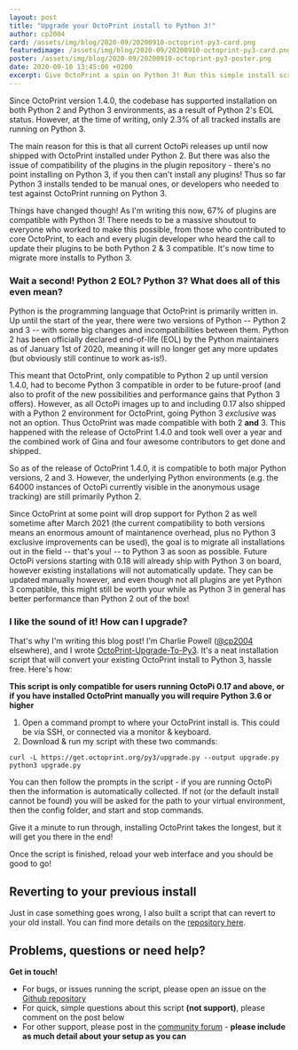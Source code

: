 ```yaml
---
layout: post
title: "Upgrade your OctoPrint install to Python 3!"
author: cp2004
card: /assets/img/blog/2020-09/20200910-octoprint-py3-card.png
featuredimage: /assets/img/blog/2020-09/20200910-octoprint-py3-card.png
poster: /assets/img/blog/2020-09/20200910-octoprint-py3-poster.png
date: 2020-09-10 13:45:00 +0200
excerpt: Give OctoPrint a spin on Python 3! Run this simple install script.
---
```


Since OctoPrint version 1.4.0, the codebase has supported installation on both Python 2 and Python 3 
environments, as a result of Python 2's EOL status. However, at the time of writing, only 2.3% of all tracked installs are running on Python 3.

The main reason for this is that all current OctoPi releases up until now shipped with OctoPrint installed under Python 2. 
But there was also the issue of compatibility of the plugins in the plugin repository - 
there's no point installing on Python 3, if you then can't install any plugins! Thus so far Python 3 
installs tended to be manual ones, or developers who needed to test against OctoPrint running on Python 3.

Things have changed though! As I'm writing this now, 67% of plugins are compatible with Python 3! There needs to 
be a massive shoutout to everyone who worked to make this possible, from those who contributed to core 
OctoPrint, to each and every plugin developer who heard the call to update their plugins to be both 
Python 2 & 3 compatible. It's now time to migrate more installs to Python 3.

### Wait a second! Python 2 EOL? Python 3? What does all of this even mean?

Python is the programming language that OctoPrint is primarily written in. Up until the start of the year, there were
two versions of Python -- Python 2 and 3 -- with some big changes and incompatibilities between them. 
Python 2 has been officially declared end-of-life (EOL) by the Python maintainers 
as of January 1st of 2020, meaning it will no longer get any more updates (but obviously still continue to work as-is!). 

This meant that OctoPrint, only compatible to Python 2 up until version 1.4.0, had to become Python 3 compatible in 
order to be future-proof (and also to profit of the new possibilities and performance gains that Python 3 offers). 
However, as all OctoPi images up to and including 0.17 also shipped with a Python 2 environment for OctoPrint, 
going Python 3 *exclusive* was not an option. Thus OctoPrint was 
made compatible with both 2 **and** 3. This happened with the release of OctoPrint 1.4.0 and took well over a year and 
the combined work of Gina and four awesome contributors to get done and shipped.
 
So as of the release of OctoPrint 1.4.0, it is compatible to both major Python versions, 2 and 3. However, the 
underlying Python environments (e.g. the 64000 instances of OctoPi currently visible in the anonymous usage tracking)
are still primarily Python 2.

Since OctoPrint at some point will drop support for Python 2 as well sometime after March 2021 (the current 
compatibility to both versions means an enormous amount of maintanence overhead, plus no Python 3 exclusive 
improvements can be used), the goal is to migrate all installations out in the field -- that's you! -- to Python 3 as 
soon as possible. Future OctoPi versions starting with 0.18 will already ship with Python 3 on board, however existing
installations will not automatically update. They can be updated manually however, and even though not all
plugins are yet Python 3 compatible, this might still be worth your while as Python 3 in general has better performance
than Python 2 out of the box!

### I like the sound of it! How can I upgrade?

That's why I'm writing this blog post! I'm Charlie Powell ([@cp2004](https://github.com/cp2004) elsewhere), and I wrote [OctoPrint-Upgrade-To-Py3](https://github.com/cp2004/OctoPrint-Upgrade-To-Py3). It's a neat installation script that will convert your existing OctoPrint install to Python 3, hassle free. Here's how:

**This script is only compatible for users running OctoPi 0.17 and above, or if you have installed OctoPrint manually you will require Python 3.6 or higher**

1. Open a command prompt to where your OctoPrint install is. This could be via SSH, or connected via a monitor & keyboard.
2. Download & run my script with these two commands:
  ```
  curl -L https://get.octoprint.org/py3/upgrade.py --output upgrade.py
  python3 upgrade.py
  ```
You can then follow the prompts in the script - if you are running OctoPi then the information is automatically collected. If not (or the default install cannot be found) you will be asked for the path to your virtual environment, then the config folder, and start and stop commands.

Give it a minute to run through, installing OctoPrint takes the longest, but it will get you there in the end!

Once the script is finished, reload your web interface and you should be good to go!

## Reverting to your previous install

Just in case something goes wrong, I also built a script that can revert to your old install. You can find more details on the [repository here](https://github.com/cp2004/Octoprint-Upgrade-To-Py3#returning-to-the-old-install).

## Problems, questions or need help?

**Get in touch!**

* For bugs, or issues running the script, please open an issue on the [Github repository](https://github.com/cp2004/OctoPrint-Upgrade-To-Py3/issues)
* For quick, simple questions about this script **(not support)**, please comment on the post below
* For other support, please post in the [community forum](https://community.octoprint.org) - **please include as much detail about your setup as you can**


